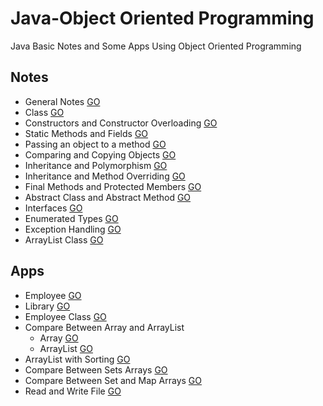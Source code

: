 # Java-Object Oriented Programming
Java Basic Notes and Some Apps Using Object Oriented Programming

## Notes

* General Notes [GO](https://github.com/HopeMashal/Java-Object-Oriented-Programming/blob/master/Notes/lesson_1.java)
* Class [GO](https://github.com/HopeMashal/Java-Object-Oriented-Programming/blob/master/Notes/lesson_2/lesson_2.java)
* Constructors and Constructor Overloading [GO](https://github.com/HopeMashal/Java-Object-Oriented-Programming/blob/master/Notes/lesson_3/lesson_3.java)
* Static Methods and Fields [GO](https://github.com/HopeMashal/Java-Object-Oriented-Programming/blob/master/Notes/lesson_4/lesson_4.java)
* Passing an object to a method [GO](https://github.com/HopeMashal/Java-Object-Oriented-Programming/blob/master/Notes/lesson_5/lesson_5.java)
* Comparing and Copying Objects [GO](https://github.com/HopeMashal/Java-Object-Oriented-Programming/blob/master/Notes/lesson_6/lesson_6.java)
* Inheritance and Polymorphism [GO](https://github.com/HopeMashal/Java-Object-Oriented-Programming/blob/master/Notes/lesson_7/lesson_7.java)
* Inheritance and Method Overriding [GO](https://github.com/HopeMashal/Java-Object-Oriented-Programming/blob/master/Notes/lesson_8/lesson_8.java) 
* Final Methods and Protected Members [GO](https://github.com/HopeMashal/Java-Object-Oriented-Programming/blob/master/Notes/lesson_9/lesson_9.java) 
* Abstract Class and Abstract Method [GO](https://github.com/HopeMashal/Java-Object-Oriented-Programming/blob/master/Notes/lesson_10/lesson_10.java) 
* Interfaces [GO](https://github.com/HopeMashal/Java-Object-Oriented-Programming/blob/master/Notes/lesson_11/lesson_11.java) 
* Enumerated Types [GO](https://github.com/HopeMashal/Java-Object-Oriented-Programming/blob/master/Notes/lesson_12/lesson_12.java) 
* Exception Handling [GO](https://github.com/HopeMashal/Java-Object-Oriented-Programming/blob/master/Notes/lesson_13/lesson_13.java) 
* ArrayList Class [GO](https://github.com/HopeMashal/Java-Object-Oriented-Programming/blob/master/Notes/lesson_14/lesson_14.java) 


## Apps

* Employee [GO](https://github.com/HopeMashal/Java-Object-Oriented-Programming/blob/master/Apps/Employee/App.java)
* Library [GO](https://github.com/HopeMashal/Java-Object-Oriented-Programming/blob/master/Apps/LibraryTask/Library.java)
* Employee Class [GO](https://github.com/HopeMashal/Java-Object-Oriented-Programming/blob/master/Apps/EmployeeClass/EmployeeClass.java)
* Compare Between Array and ArrayList
  * Array [GO](https://github.com/HopeMashal/Java-Object-Oriented-Programming/blob/master/Apps/ComparebetweenArrayAndArrayList/Array/array.java)
  * ArrayList [GO](https://github.com/HopeMashal/Java-Object-Oriented-Programming/blob/master/Apps/ComparebetweenArrayAndArrayList/ArrayList/arrayList.java)
* ArrayList with Sorting [GO](https://github.com/HopeMashal/Java-Object-Oriented-Programming/blob/master/Apps/ArrayListWithSorting/ArrayListWithSorting.java)
* Compare Between Sets Arrays [GO](https://github.com/HopeMashal/Java-Object-Oriented-Programming/blob/master/Apps/CompareBetweenSetsArray/SetArrays.java)
* Compare Between Set and Map Arrays [GO](https://github.com/HopeMashal/Java-Object-Oriented-Programming/blob/master/Apps/CompareBetweenMapAndSet/MapAndSetArrays.java)
* Read and Write File [GO](https://github.com/HopeMashal/Java-Object-Oriented-Programming/blob/master/Apps/FileWriteRead/FileWriteRead.java)
